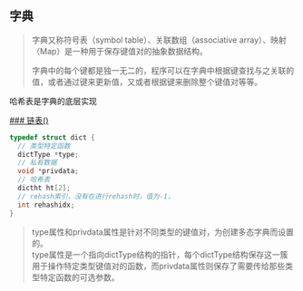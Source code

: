 ## 字典

> 字典又称符号表（symbol table）、关联数组（associative array）、映射（Map）是一种用于保存键值对的抽象数据结构。
>
> 字典中的每个键都是独一无二的，程序可以在字典中根据键查找与之关联的值，或者通过键来更新值，又或者根据键来删除整个键值对等等。

哈希表是字典的底层实现

[### 链表()](哈希表.md)

```c
typedef struct dict {
  // 类型特定函数
  dictType *type;
  // 私有数据
  void *privdata;
  // 哈希表
  dictht ht[2];
  // rehash索引，没有在进行rehash时，值为-1，
  int rehashidx;
}
```

> type属性和privdata属性是针对不同类型的键值对，为创建多态字典而设置的。  
> type属性是一个指向dictType结构的指针，每个dictType结构保存这一簇用于操作特定类型键值对的函数，而privdata属性则保存了需要传给那些类型特定函数的可选参数。